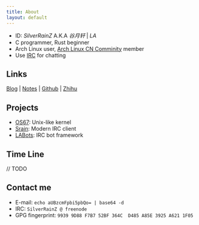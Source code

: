```yaml
---
title: About
layout: default
---
```


- ID: _SilverRainZ_ A.K.A _谷月轩_ | _LA_
- C programmer, Rust beginner
- Arch Linux user, [Arch Linux CN Comminity](http://archlinuxcn.org) member
- Use [IRC](https://en.wikipedia.org/wiki/Internet_Relay_Chat) for chatting

Links
-----

[Blog](http://tech.silverrainz.me)
| [Notes](https://notes.silverrainz.me/)
| [Github](https://github.com/silverrainz)
| [Zhihu](https://www.zhihu.com/people/silverainz)

Projects
--------

- [OS67](https://github.com/silverrainz/OS67): Unix-like kernel
- [Srain](https://github.com/silverrainz/srain): Modern IRC client
- [LABots](https://github.com/silverrainz/labots): IRC bot framework


Time Line
---------

// TODO


Contact me
----------

- E-mail: `echo aUBzcmFpbi5pbQo= | base64 -d`
- IRC: `SilverRainZ @ freenode`
- GPG fingerprint: `9939 9D88 F7B7 52BF 364C  D485 A85E 3925 A621 1F05`
